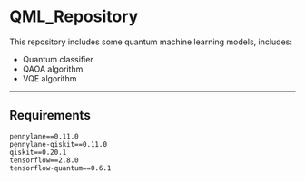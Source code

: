 # QML_Repository
This repository includes some quantum machine learning models, includes:

  * Quantum classifier
  * QAOA algorithm
  * VQE algorithm



---
## Requirements
```
pennylane==0.11.0
pennylane-qiskit==0.11.0
qiskit==0.20.1
tensorflow==2.8.0
tensorflow-quantum==0.6.1
```